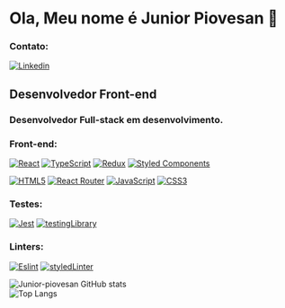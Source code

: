 # Ola, Meu nome é Junior Piovesan 👋

### Contato:
[![Linkedin](https://img.shields.io/badge/LinkedIn-0077B5?style=for-the-badge&logo=linkedin&logoColor=white)](https://www.linkedin.com/in/junior-piovesan-silva/)

## Desenvolvedor Front-end
### Desenvolvedor Full-stack em desenvolvimento.


### Front-end:
[![React](https://img.shields.io/badge/React-20232A?style=for-the-badge&logo=react&logoColor=61DAFB)]()
[![TypeScript](https://img.shields.io/badge/TypeScript-007ACC?style=for-the-badge&logo=typescript&logoColor=white)]()
[![Redux](https://img.shields.io/badge/Redux-593D88?style=for-the-badge&logo=redux&logoColor=white)]()
[![Styled Components](https://img.shields.io/badge/styled--components-DB7093?style=for-the-badge&logo=styled-components&logoColor=white)]()

[![HTML5](https://img.shields.io/badge/HTML5-E34F26?style=for-the-badge&logo=html5&logoColor=white)]()
[![React Router](https://img.shields.io/badge/React_Router-CA4245?style=for-the-badge&logo=react-router&logoColor=white)]()
[![JavaScript](https://img.shields.io/badge/JavaScript-323330?style=for-the-badge&logo=javascript&logoColor=F7DF1E)]()
[![CSS3](https://img.shields.io/badge/CSS3-1572B6?style=for-the-badge&logo=css3&logoColor=white)]()
[![]()]()

### Testes:
[![Jest](https://img.shields.io/badge/Jest-C21325?style=for-the-badge&logo=jest&logoColor=white)]()
[![testingLibrary](https://img.shields.io/badge/testing%20library-323330?style=for-the-badge&logo=testing-library&logoColor=red)]()

### Linters:
[![Eslint](https://img.shields.io/badge/eslint-3A33D1?style=for-the-badge&logo=eslint&logoColor=white)]()
[![styledLinter](https://img.shields.io/badge/stylelint-000?style=for-the-badge&logo=stylelint&logoColor=white)]()

  ![Junior-piovesan GitHub stats](https://github-readme-stats.vercel.app/api?username=junior-piovesan&show_icons=true&theme=highcontrast)
  <br/>
  ![Top Langs](https://github-readme-stats.vercel.app/api/top-langs/?username=anuraghazra&langs_count=8)
<!--
**Junior-Piovesan/Junior-Piovesan** is a ✨ _special_ ✨ repository because its `README.md` (this file) appears on your GitHub profile.

Here are some ideas to get you started:

- 🔭 I’m currently working on ...
- 🌱 I’m currently learning ...
- 👯 I’m looking to collaborate on ...
- 🤔 I’m looking for help with ...
- 💬 Ask me about ...
- 📫 How to reach me: ...
- 😄 Pronouns: ...
-->
